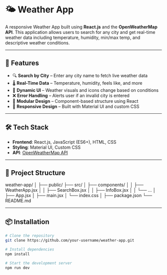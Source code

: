 # 🌤️ Weather App

A responsive Weather App built using **React.js** and the **OpenWeatherMap API**. This application allows users to search for any city and get real-time weather data including temperature, humidity, min/max temp, and descriptive weather conditions.

---

## 🚀 Features

- 🔍 **Search by City** – Enter any city name to fetch live weather data
- 🌡️ **Real-Time Data** – Temperature, humidity, feels like, and more
- 🌈 **Dynamic UI** – Weather visuals and icons change based on conditions
- ❌ **Error Handling** – Alerts user if an invalid city is entered
- 🧩 **Modular Design** – Component-based structure using React
- 🎨 **Responsive Design** – Built with Material UI and custom CSS

---

## 🛠️ Tech Stack

- **Frontend**: React.js, JavaScript (ES6+), HTML, CSS
- **Styling**: Material UI, Custom CSS
- **API**: [OpenWeatherMap API](https://openweathermap.org/api)

---
## 📁 Project Structure
weather-app/
│
├── public/
├── src/
│   ├── components/
│   │   ├── WeatherApp.jsx
│   │   ├── SearchBox.jsx
│   │   ├── InfoBox.jsx
│   │   └── ...
│   ├── App.jsx
│   ├── main.jsx
│   └── index.css
│
├── package.json
└── README.md

---

## 📦 Installation

```bash
# Clone the repository
git clone https://github.com/your-username/weather-app.git

# Install dependencies
npm install

# Start the development server
npm run dev
